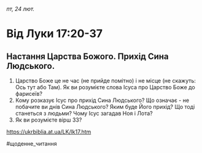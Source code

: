 
_пт, 24 лют._

# Від Луки 17:20-37

## Настання Царства Божого. Прихід Сина Людського.
1. Царство Боже це не час (не прийде помітно) і не місце (не скажуть: Ось тут або Там). Як ви розумієте слова Ісуса про Царство Боже до фарисеїв?
2. Кому розказує Ісус про прихід Сина Людського? Що означає - не побачите ви днів Сина Людського? Яким буде Його прихід? Що тоді станеться з людьми? Чому Ісус загадав Ноя і Лота?
3. Як ви розумієте вірш 33?

https://ukrbiblia.at.ua/LK/lk17.htm

#щоденне_читання
